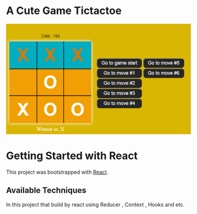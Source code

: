 # A Cute Game Tictactoe

![Design preview for the Tictactoe game](./design/titactoe.png)

# Getting Started with React

This project was bootstrapped with [React](https://github.com/facebook/create-react-app).

## Available Techniques

In this project that build by react using Reducer , Context , Hooks and etc.